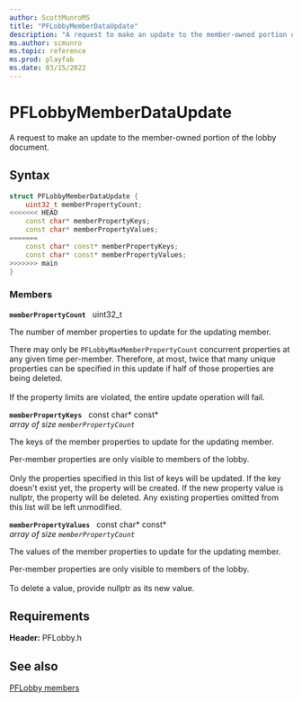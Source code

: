 ```yaml
---
author: ScottMunroMS
title: "PFLobbyMemberDataUpdate"
description: "A request to make an update to the member-owned portion of the lobby document."
ms.author: scmunro
ms.topic: reference
ms.prod: playfab
ms.date: 03/15/2022
---
```


# PFLobbyMemberDataUpdate  

A request to make an update to the member-owned portion of the lobby document.  

## Syntax  
  
```cpp
struct PFLobbyMemberDataUpdate {  
    uint32_t memberPropertyCount;  
<<<<<<< HEAD
    const char* memberPropertyKeys;  
    const char* memberPropertyValues;  
=======
    const char* const* memberPropertyKeys;  
    const char* const* memberPropertyValues;  
>>>>>>> main
}  
```
  
### Members  
  
**`memberPropertyCount`** &nbsp; uint32_t  
  
The number of member properties to update for the updating member.
  
There may only be ```PFLobbyMaxMemberPropertyCount``` concurrent properties at any given time per-member. Therefore, at most, twice that many unique properties can be specified in this update if half of those properties are being deleted. <br /><br /> If the property limits are violated, the entire update operation will fail.
  
**`memberPropertyKeys`** &nbsp; const char* const*  
*array of size `memberPropertyCount`*  
  
The keys of the member properties to update for the updating member.
  
Per-member properties are only visible to members of the lobby. <br /><br /> Only the properties specified in this list of keys will be updated. If the key doesn't exist yet, the property will be created. If the new property value is nullptr, the property will be deleted. Any existing properties omitted from this list will be left unmodified.
  
**`memberPropertyValues`** &nbsp; const char* const*  
*array of size `memberPropertyCount`*  
  
The values of the member properties to update for the updating member.
  
Per-member properties are only visible to members of the lobby. <br /><br /> To delete a value, provide nullptr as its new value.
  
  
## Requirements  
  
**Header:** PFLobby.h
  
## See also  
[PFLobby members](../pflobby_members.md)  

  
  

